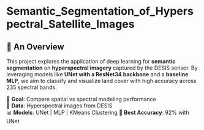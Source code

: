 # Semantic_Segmentation_of_Hyperspectral_Satellite_Images
## 📖 An Overview

This project explores the application of deep learning for **semantic segmentation** on **hyperspectral imagery** captured by the DESIS sensor. By leveraging models like **UNet with a ResNet34 backbone** and a **baseline MLP**, we aim to classify and visualize land cover with high accuracy across 235 spectral bands.

📌 **Goal**: Compare spatial vs spectral modeling performance  
📡 **Data**: Hyperspectral images from DESIS  
📊 **Models**: UNet | MLP | KMeans Clustering
🎯 **Best Accuracy**: 92% with UNet

